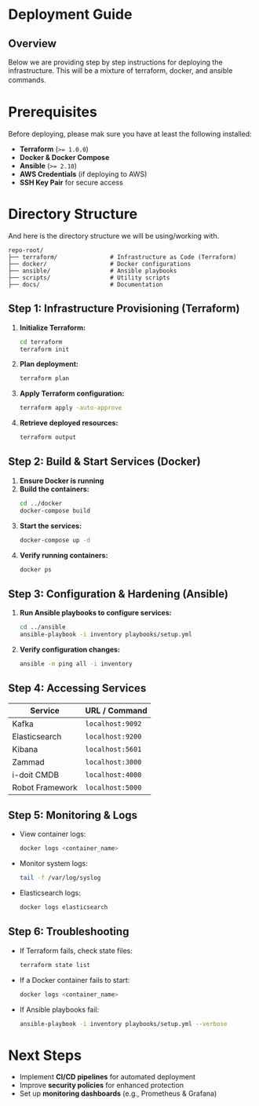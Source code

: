 Deployment Guide
================

## Overview
Below we are providing step by step instructions for deploying the infrastructure. 
This will be a mixture of terraform, docker, and ansible commands.　

Prerequisites
=============

Before deploying, please mak sure you have at least the following installed:

- **Terraform** (`>= 1.0.0`)
- **Docker & Docker Compose**
- **Ansible** (`>= 2.10`)
- **AWS Credentials** (if deploying to AWS)
- **SSH Key Pair** for secure access

Directory Structure
===================

And here is the directory structure we will be using/working with.

```plaintext
repo-root/
├── terraform/               # Infrastructure as Code (Terraform)
├── docker/                  # Docker configurations
├── ansible/                 # Ansible playbooks
├── scripts/                 # Utility scripts
├── docs/                    # Documentation
```

## Step 1: Infrastructure Provisioning (Terraform)
1. **Initialize Terraform:**
   ```sh
   cd terraform
   terraform init
   ```
2. **Plan deployment:**
   ```sh
   terraform plan
   ```
3. **Apply Terraform configuration:**
   ```sh
   terraform apply -auto-approve
   ```
4. **Retrieve deployed resources:**
   ```sh
   terraform output
   ```

## Step 2: Build & Start Services (Docker)
1. **Ensure Docker is running**
2. **Build the containers:**
   ```sh
   cd ../docker
   docker-compose build
   ```
3. **Start the services:**
   ```sh
   docker-compose up -d
   ```
4. **Verify running containers:**
   ```sh
   docker ps
   ```

## Step 3: Configuration & Hardening (Ansible)
1. **Run Ansible playbooks to configure services:**
   ```sh
   cd ../ansible
   ansible-playbook -i inventory playbooks/setup.yml
   ```
2. **Verify configuration changes:**
   ```sh
   ansible -m ping all -i inventory
   ```

## Step 4: Accessing Services
| Service       | URL / Command |
|--------------|--------------|
| Kafka        | `localhost:9092` |
| Elasticsearch | `localhost:9200` |
| Kibana       | `localhost:5601` |
| Zammad       | `localhost:3000` |
| i-doit CMDB  | `localhost:4000` |
| Robot Framework | `localhost:5000` |

## Step 5: Monitoring & Logs
- View container logs:
  ```sh
  docker logs <container_name>
  ```
- Monitor system logs:
  ```sh
  tail -f /var/log/syslog
  ```
- Elasticsearch logs:
  ```sh
  docker logs elasticsearch
  ```

## Step 6: Troubleshooting
- If Terraform fails, check state files:
  ```sh
  terraform state list
  ```
- If a Docker container fails to start:
  ```sh
  docker logs <container_name>
  ```
- If Ansible playbooks fail:
  ```sh
  ansible-playbook -i inventory playbooks/setup.yml --verbose
  ```

Next Steps
==========
- Implement **CI/CD pipelines** for automated deployment
- Improve **security policies** for enhanced protection
- Set up **monitoring dashboards** (e.g., Prometheus & Grafana)
